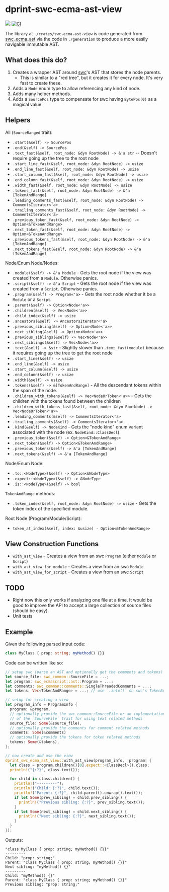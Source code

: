 # dprint-swc-ecma-ast-view

[![](https://img.shields.io/crates/v/dprint-swc-ecma-ast-view.svg)](https://crates.io/crates/dprint-swc-ecma-ast-view) [![CI](https://github.com/dprint/dprint-swc-ecma-ast-view/workflows/CI/badge.svg)](https://github.com/dprint/dprint-swc-ecma-ast-view/actions?query=workflow%3ACI)

The library at `./crates/swc-ecma-ast-view` is code generated from [swc_ecma_ast](https://crates.io/crates/swc_ecma_ast) via the code in `./generation` to produce a more easily navigable immutable AST.

## What does this do?

1. Creates a wrapper AST around [swc](https://github.com/swc-project/swc)'s AST that stores the node parents.
   - This is similar to a "red tree", but it creates it for every node. It's very fast to create these.
2. Adds a `Node` enum type to allow referencing any kind of node.
3. Adds many helper methods.
4. Adds a `SourcePos` type to compensate for swc having `BytePos(0)` as a magical value.

## Helpers

All (`SourceRanged` trait):

- `.start(&self) -> SourcePos`
- `.end(&self) -> SourcePos`
- `.text_fast(&self, root_node: &dyn RootNode) -> &'a str` -- Doesn't require going up the tree to the root node
- `.start_line_fast(&self, root_node: &dyn RootNode) -> usize`
- `.end_line_fast(&self, root_node: &dyn RootNode) -> usize`
- `.start_column_fast(&self, root_node: &dyn RootNode) -> usize`
- `.end_column_fast(&self, root_node: &dyn RootNode) -> usize`
- `.width_fast(&self, root_node: &dyn RootNode) -> usize`
- `.tokens_fast(&self, root_node: &dyn RootNode) -> &'a [TokenAndRange]`
- `.leading_comments_fast(&self, root_node: &dyn RootNode) -> CommentsIterator<'a>`
- `.trailing_comments_fast(&self, root_node: &dyn RootNode) -> CommentsIterator<'a>`
- `.previous_token_fast(&self, root_node: &dyn RootNode) -> Option<&TokenAndRange>`
- `.next_token_fast(&self, root_node: &dyn RootNode) -> Option<&TokenAndRange>`
- `.previous_tokens_fast(&self, root_node: &dyn RootNode) -> &'a [TokenAndRange]`
- `.next_tokens_fast(&self, root_node: &dyn RootNode) -> &'a [TokenAndRange]`

Node/Enum Node/Nodes:

- `.module(&self) -> &'a Module` - Gets the root node if the view was created from a `Module`. Otherwise panics.
- `.script(&self) -> &'a Script` - Gets the root node if the view was created from a `Script`. Otherwise panics.
- `.program(&self) -> Program<'a>` - Gets the root node whether it be a `Module` or a `Script`.
- `.parent(&self) -> Option<Node<'a>>`
- `.children(&self) -> Vec<Node<'a>>`
- `.child_index(&self) -> usize`
- `.ancestors(&self) -> AncestorsIterator<'a>`
- `.previous_sibling(&self) -> Option<Node<'a>>`
- `.next_sibling(&self) -> Option<Node<'a>>`
- `.previous_siblings(&self) -> Vec<Node<'a>>`
- `.next_siblings(&self) -> Vec<Node<'a>>`
- `.text(&self) -> &str` - Slightly slower than `.text_fast(module)` because it requires going up the tree to get the root node
- `.start_line(&self) -> usize`
- `.end_line(&self) -> usize`
- `.start_column(&self) -> usize`
- `.end_column(&self) -> usize`
- `.width(&self) -> usize`
- `.tokens(&self) -> &[TokenAndRange]` - All the descendant tokens within the span of the node.
- `.children_with_tokens(&self) -> Vec<NodeOrToken<'a>>` - Gets the children with the tokens found between the children
- `.children_with_tokens_fast(&self, root_node: &dyn RootNode) -> Vec<NodeOrToken<'a>>`
- `.leading_comments(&self) -> CommentsIterator<'a>`
- `.trailing_comments(&self) -> CommentsIterator<'a>`
- `.kind(&self) -> NodeKind` - Gets the "node kind" enum variant associated with the node (ex. `NodeKind::ClassDecl`).
- `.previous_token(&self) -> Option<&TokenAndRange>`
- `.next_token(&self) -> Option<&TokenAndRange>`
- `.previous_tokens(&self) -> &'a [TokenAndRange]`
- `.next_tokens(&self) -> &'a [TokenAndRange]`

Node/Enum Node:

- `.to::<NodeType>(&self) -> Option<&NodeType>`
- `.expect::<NodeType>(&self) -> &NodeType`
- `.is::<NodeType>(&self) -> bool`

`TokenAndRange` methods:

- `.token_index(&self, root_node: &dyn RootNode) -> usize` - Gets the token index of the specified module.

Root Node (Program/Module/Script):

- `token_at_index(&self, index: &usize) - Option<&TokenAndRange>`

## View Construction Functions

- `with_ast_view` - Creates a view from an swc `Program` (either `Module` or `Script`)
- `with_ast_view_for_module` - Creates a view from an swc `Module`
- `with_ast_view_for_script` - Creates a view from an swc `Script`

## TODO

- Right now this only works if analyzing one file at a time. It would be good to improve the API to accept a large
  collection of source files (should be easy).
- Unit tests

## Example

Given the following parsed input code:

<!-- dprint-ignore -->
```ts
class MyClass { prop: string; myMethod() {}}
```

Code can be written like so:

```rust
// setup swc (parse an AST and optionally get the comments and tokens)
let source_file: swc_common::SourceFile = ...;
let program: swc_ecmascript::ast::Program = ...;
let comments: swc_common::comments::SingleThreadedComments = ...;
let tokens: Vec<TokenAndRange> = ...; // use `.into()` on swc's TokenAndSpan to get a TokenAndRange

// setup for creating a view
let program_info = ProgramInfo {
  program: &program,
  // optionally provide the swc_common::SourceFile or an implementation
  // of the `SourceFile` trait for using text related methods
  source_file: Some(&source_file),
  // optionally provide the comments for comment related methods
  comments: Some(&comments)
  // optionally provide the tokens for token related methods
  tokens: Some(&tokens),
};

// now create and use the view
dprint_swc_ecma_ast_view::with_ast_view(program_info, |program| {
  let class = program.children()[0].expect::<ClassDecl>().class;
  println!("{:?}", class.text());

  for child in class.children() {
    println!("---------");
    println!("Child: {:?}", child.text());
    println!("Parent: {:?}", child.parent().unwrap().text());
    if let Some(prev_sibling) = child.prev_sibling() {
      println!("Previous sibling: {:?}", prev_sibling.text());
    }
    if let Some(next_sibling) = child.next_sibling() {
      println!("Next sibling: {:?}", next_sibling.text());
    }
  }
});
```

Outputs:

```
"class MyClass { prop: string; myMethod() {}}"
---------
Child: "prop: string;"
Parent: "class MyClass { prop: string; myMethod() {}}"
Next sibling: "myMethod() {}"
---------
Child: "myMethod() {}"
Parent: "class MyClass { prop: string; myMethod() {}}"
Previous sibling: "prop: string;"
```
